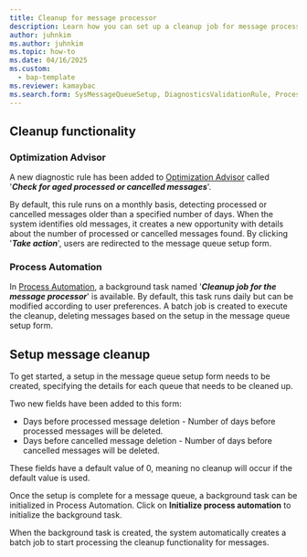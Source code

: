 ```yaml
---
title: Cleanup for message processor
description: Learn how you can set up a cleanup job for message processor
author: juhnkim
ms.author: juhnkim
ms.topic: how-to
ms.date: 04/16/2025
ms.custom: 
  - bap-template
ms.reviewer: kamaybac
ms.search.form: SysMessageQueueSetup, DiagnosticsValidationRule, ProcessScheduleSeries
---
```


## Cleanup functionality 

### Optimization Advisor

A new diagnostic rule has been added to [Optimization Advisor](../../fin-ops-core/fin-ops/sysadmin/optimization-advisor-overview.md) called '***Check for aged processed or cancelled messages***'. 

By default, this rule runs on a monthly basis, detecting processed or cancelled messages older than a specified number of days. When the system identifies old messages, it creates a new opportunity with details about the number of processed or cancelled messages found. By clicking '***Take action***', users are redirected to the message queue setup form.

### Process Automation
In [Process Automation](../../fin-ops-core/fin-ops/sysadmin/process-automation.md), a background task named '***Cleanup job for the message processor***' is available. By default, this task runs daily but can be modified according to user preferences. A batch job is created to execute the cleanup, deleting messages based on the setup in the message queue setup form.


## Setup message cleanup
To get started, a setup in the message queue setup form needs to be created, specifying the details for each queue that needs to be cleaned up.

Two new fields have been added to this form:
* Days before processed message deletion - Number of days before processed messages will be deleted.
* Days before cancelled message deletion - Number of days before cancelled messages will be deleted. 

These fields have a default value of 0, meaning no cleanup will occur if the default value is used.

Once the setup is complete for a message queue, a background task can be initialized in Process Automation. Click on **Initialize process automation** to initialize the background task. 

When the background task is created, the system automatically creates a batch job to start processing the cleanup functionality for messages.


